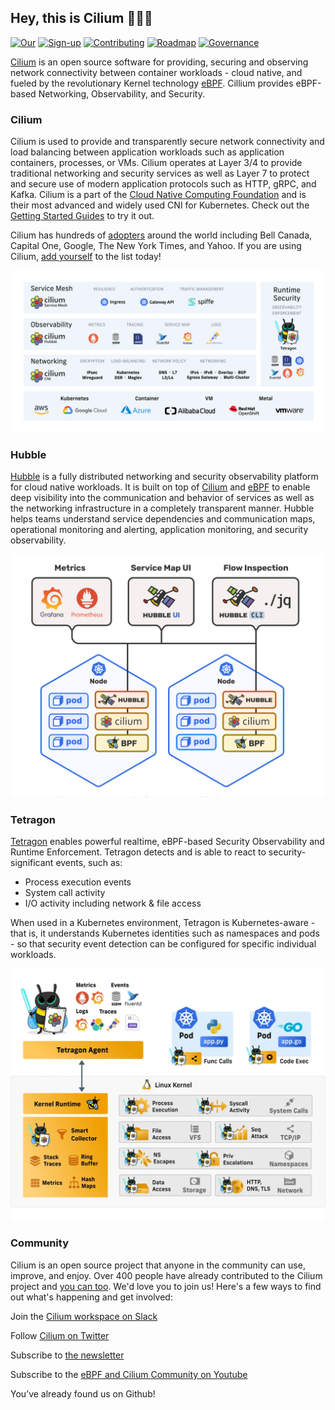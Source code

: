 ## Hey, this is Cilium 🐝🐝🐝

[![Our](https://img.shields.io/static/v1?label=Our&message=Website&color=blue)](https://cilium.io/)
[![Sign-up](https://img.shields.io/static/v1?label=Sign-up&message=for%20news&color=red)](https://cilium.io/newsletter)
[![Contributing](https://img.shields.io/static/v1?label=Contributing&message=Guide&color=brightgreen)](https://cilium.io/get-involved)
[![Roadmap](https://img.shields.io/static/v1?label=Roadmap&message=public&color=blueviolet)](https://docs.cilium.io/en/latest/community/roadmap/)
[![Governance](https://img.shields.io/static/v1?label=Governance&message=and%20Maintainers&color=yellow)](https://docs.cilium.io/en/stable/contributing/governance/)



[Cilium](https://cilium.io/) is an open source software for providing, securing and observing network connectivity between container workloads - cloud native, and fueled by the revolutionary Kernel technology [eBPF](https://ebpf.io/). Cillium provides eBPF-based Networking, Observability, and Security.

### Cilium

Cilium is used to provide and transparently secure network connectivity and load balancing between application workloads such as application containers, processes, or VMs. Cilium operates at Layer 3/4 to provide traditional networking and security services as well as Layer 7 to protect and secure use of modern application protocols such as HTTP, gRPC, and Kafka. Cilium is a part of the [Cloud Native Computing Foundation](https://www.cncf.io/) and is their most advanced and widely used CNI for Kubernetes. Check out the [Getting Started Guides](https://docs.cilium.io/en/stable/gettingstarted/) to try it out.

Cilium has hundreds of [adopters](https://cilium.io/adopters) around the world including Bell Canada, Capital One, Google, The New York Times, and Yahoo. If you are using Cilium, [add yourself](https://github.com/cilium/cilium/blob/master/USERS.md) to the list today!

<img src="https://github.com/cilium/cilium/blob/master/Documentation/images/cilium-overview.png" alt="Cilium overview diagram" width="800">

### Hubble

[Hubble](https://github.com/cilium/hubble) is a fully distributed networking and security observability platform for cloud native workloads. It is built on top of [Cilium](https://github.com/cilium/cilium) and [eBPF](https://ebpf.io/) to enable deep visibility into the communication and behavior of services as well as the networking infrastructure in a completely transparent manner. Hubble helps teams understand service dependencies and communication maps, operational monitoring and alerting, application monitoring, and security observability.

<img src="https://github.com/cilium/hubble/raw/master/Documentation/images/hubble_arch.png" alt="Hubble overview diagram" width="800">

### Tetragon

[Tetragon](https://github.com/cilium/tetragon) enables powerful realtime, eBPF-based Security Observability and Runtime Enforcement. Tetragon detects and is able to react to security-significant events, such as:



* Process execution events
* System call activity
* I/O activity including network & file access

When used in a Kubernetes environment, Tetragon is Kubernetes-aware - that is, it understands Kubernetes identities such as namespaces and pods - so that security event detection can be configured for specific individual workloads.

<img src="https://github.com/cilium/tetragon/raw/main/docs/images/smart_observability.png" alt="Tetragon Overview Diagram" width="800">

### Community

Cilium is an open source project that anyone in the community can use, improve, and enjoy. Over 400 people have already contributed to the Cilium project and [you can too](https://docs.cilium.io/en/stable/contributing/development/contributing_guide/). We'd love you to join us! Here's a few ways to find out what's happening and get involved:

Join the [Cilium workspace on Slack](https://cilium.herokuapp.com/)

Follow [Cilium on Twitter](https://twitter.com/ciliumproject?lang=de)

Subscribe to [the newsletter](https://cilium.io/newsletter)

Subscribe to the [eBPF and Cilium Community on Youtube](https://www.youtube.com/channel/UCJFUxkVQTBJh3LD1wYBWvuQ)

You’ve already found us on Github!
